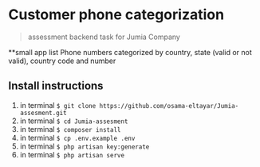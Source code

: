 # Customer phone categorization

>assessment backend task for Jumia Company

**small app list Phone numbers categorized by country, state (valid or not valid), country code and
number

## Install instructions

1. in terminal `$ git clone https://github.com/osama-eltayar/Jumia-assesment.git`
1. in terminal `$ cd Jumia-assesment`
1. in terminal  `$ composer install`
1. in terminal  `$ cp .env.example .env`
1. in terminal `$ php artisan key:generate`
1. in terminal  `$ php artisan serve`
